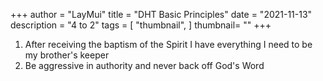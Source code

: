 +++
author = "LayMui"
title = "DHT Basic Principles"
date = "2021-11-13"
description = "4 to 2"
tags = [
    "thumbnail",
]
thumbnail= ""
+++

1. After receiving the baptism of the Spirit I have everything I need to be my brother's keeper
2. Be aggressive in authority and never back off God's Word
